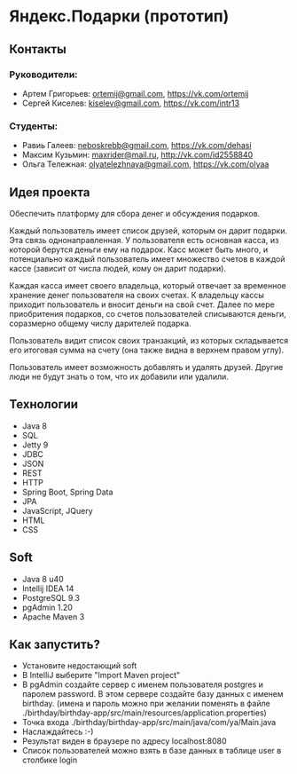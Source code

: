 # Яндекс.Подарки (прототип)

## Контакты

### Руководители:

* Артем Григорьев: ortemij@gmail.com, https://vk.com/ortemij
* Сергей Киселев: kiselev@gmail.com, https://vk.com/intr13

### Студенты:

* Равиь Галеев: neboskrebb@gmail.com, https://vk.com/dehasi
* Максим Кузьмин: maxrider@mail.ru, http://vk.com/id2558840
* Ольга Тележная: olyatelezhnaya@gmail.com, https://vk.com/olyaa

## Идея проекта

Обеспечить платформу для сбора денег и обсуждения подарков. 

Каждый пользователь имеет список друзей, которым он дарит подарки. Эта связь однонаправленная. У пользователя есть основная касса, из которой берутся деньги ему на подарок. Касс может быть много, и потенциально каждый пользователь имеет множество счетов в каждой кассе (зависит от числа людей, кому он дарит подарки). 

Каждая касса имеет своего владельца, который отвечает за временное хранение денег пользователя на своих счетах. К владельцу кассы приходит пользователь и вносит деньги на свой счет. Далее по мере приобритения подарков, со счетов пользователей списываются деньги, соразмерно общему числу дарителей подарка.

Пользователь видит список своих транзакций, из которых складывается его итоговая сумма на счету (она также видна в верхнем правом углу).

Пользователь имеет возможность добавлять и удалять друзей. Другие люди не будут знать о том, что их добавили или удалили.

## Технологии

* Java 8
* SQL
* Jetty 9
* JDBC
* JSON
* REST
* HTTP
* Spring Boot, Spring Data
* JPA
* JavaScript, JQuery
* HTML
* CSS

## Soft

* Java 8 u40
* Intellij IDEA 14
* PostgreSQL 9.3
* pgAdmin 1.20
* Apache Maven 3

## Как запустить?

* Установите недостающий soft
* В IntelliJ выберите "Import Maven project"
* В pgAdmin создайте сервер c именем пользователя postgres и паролем password. В этом сервере создайте базу данных с именем birthday. (имена и пароль можно при желании поменять в файле ./birthday/birthday-app/src/main/resources/application.properties)
* Точка входа ./birthday/birthday-app/src/main/java/com/ya/Main.java
* Наслаждайтесь :-)
* Результат виден в браузере по адресу localhost:8080
* Список пользователей можно взять в базе данных в таблице user в столбике login